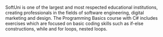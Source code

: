 SoftUni is one of the largest and most respected educational institutions, creating professionals in the fields of software engineering, digital marketing and design. 
The Programming Basics course with C# includes exercises which are focused on basic coding skills such as if-else constructions, while and for loops, nested loops.
